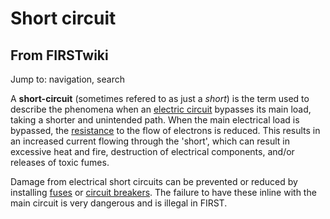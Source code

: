# Short circuit

## From FIRSTwiki

Jump to: navigation, search

A **short-circuit** (sometimes refered to as just a _short_) is the term used to describe the phenomena when an [electric circuit](/index.php?title=Electric_circuit&action=edit "Electric circuit") bypasses its main load, taking a shorter and unintended path. When the main electrical load is bypassed, the [resistance](Resistance "Resistance") to the flow of electrons is reduced. This results in an increased current flowing through the 'short', which can result in excessive heat and fire, destruction of electrical components, and/or releases of toxic fumes.

Damage from electrical short circuits can be prevented or reduced by installing [fuses](/index.php?title=Fuse&action=edit "Fuse") or [circuit breakers](Circuit_breaker "Circuit breaker"). The failure to have these inline with the main circuit is very dangerous and is illegal in FIRST.
